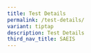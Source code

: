 ```yaml
---
title: Test Details
permalink: /test-details/
variant: tiptap
description: Test Details
third_nav_title: SAEIS
---
```


